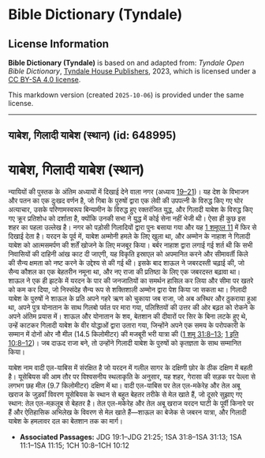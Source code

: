 # Bible Dictionary (Tyndale)

## License Information

**Bible Dictionary (Tyndale)** is based on and adapted from: _Tyndale Open Bible Dictionary_, [Tyndale House Publishers](https://tyndaleopenresources.com/), 2023, which is licensed under a [CC BY-SA 4.0 license](https://creativecommons.org/licenses/by-sa/4.0/legalcode.en).

This markdown version (created `2025-10-06`) is provided under the same license.



--------------------------------

## याबेश, गिलादी याबेश (स्थान) (id: 648995)

याबेश, गिलादी याबेश (स्थान)
===========================

न्यायियों की पुस्तक के अंतिम अध्यायों में दिखाई देने वाला नगर (अध्याय [19–21](https://ref.ly/Judg19:1-Judg21:25))। यह देश के विभाजन और पतन का एक दुःखद वर्णन है, जो गिबा के पुरुषों द्वारा एक लेवी की उपपत्नी के विरुद्ध किए गए घोर अत्याचार, उसके परिणामस्वरूप बिन्यामीन के विरुद्ध हुए रक्तरंजित युद्ध, और गिलादी याबेश के विरुद्ध किए गए क्रूर प्रतिशोध को दर्शाता है, क्योंकि उनकी सभा ने युद्ध में कोई सेना नहीं भेजी थी। ऐसा ही कुछ इस शहर का पहला उल्लेख है। नगर को पड़ोसी गिलादियों द्वारा पुनः बसाया गया और यह [1 शमूएल 11](https://ref.ly/1Sam11:1-1Sam11:15) में फिर से दिखाई देता है। यरदन के पूर्व में, याबेश अम्मोनी हमले के लिए खुला था, और अम्मोन के नाहाश ने गिलादी याबेश को आत्मसमर्पण की शर्तें खोजने के लिए मजबूर किया। बर्बर नाहाश द्वारा लगाई गई शर्त थी कि सभी निवासियों की दाहिनी आंख काट दी जाएगी, यह विकृति इस्राएल को अपमानित करने और सीमावर्ती किले की सैन्य क्षमता को नष्ट करने के उद्देश्य से की गई थी। इसके बाद शाऊल ने जबरदस्ती चढ़ाई की, जो सैन्य कौशल का एक बेहतरीन नमूना था, और नए राजा की प्रतिष्ठा के लिए एक जबरदस्त बढ़ावा था। शाऊल ने एक ही झटके में यरदन के पार की जनजातियों का समर्थन हासिल कर लिया और सीमा पर खतरे को कम कर दिया, जो निस्संदेह सैन्य रूप से शक्तिशाली अम्मोन द्वारा पेश किया जा सकता था। गिलादी याबेश के पुरुषों ने शाऊल के प्रति अपने गहरे ऋण को चुकाया जब राजा, जो अब अस्थिर और ठुकराया हुआ था, अपने पुत्र योनातान के साथ गिलबो पर्वत पर मारा गया, पलिश्तियों की उत्तर की ओर बढ़त को रोकने के अपने अंतिम प्रयास में। शाऊल और योनातान के शव, बेतशान की दीवारों पर सिर के बिना लटके हुए थे, उन्हें काटकर गिलादी याबेश के वीर योद्धाओं द्वारा उतारा गया, जिन्होंने अपने एक समय के परोपकारी के सम्मान में दोनों ओर नौ मील (14\.5 किलोमीटर) की मजबूरी भरी यात्रा की ([1 शमू 31:8–13](https://ref.ly/1Sam31:8-1Sam31:13); [1 इति 10:8–12](https://ref.ly/1Chr10:8-1Chr10:12))। जब दाऊद राजा बने, तो उन्होंने गिलादी याबेश के पुरुषों को कृतज्ञता के साथ सम्मानित किया।

याबेश नाम वादी एल\-याबिस में संरक्षित है जो यरदन में गलील सागर के दक्षिणी छोर के ठीक दक्षिण में बहती है। यूसेबियस की आम तौर पर विश्वसनीय स्थलाकृति के अनुसार, यह शहर, गेरासा की सड़क पर पेल्ला से लगभग छह मील (9\.7 किलोमीटर) दक्षिण में था। वादी एल\-याबिस पर तेल एल\-मकेरेह और तेल अबू खराज के जुड़वाँ विवरण यूसेबियस के स्थान से बहुत बेहतर तरीके से मेल खाते हैं, जो दूसरे सुझाए गए स्थान: तेल एल\-मक़लूब से बेहतर है। तेल एल\-मकेरेह और तेल अबू खराज यरदन घाटी के पूर्वी किनारे पर हैं और ऐतिहासिक अभिलेख के विवरण से मेल खाते हैं—शाऊल का बेजेक से जबरन यात्रा, और गिलादी याबेश के हमलावर दल का बेतशान तक का मार्ग।

* **Associated Passages:** JDG 19:1–JDG 21:25; 1SA 31:8–1SA 31:13; 1SA 11:1–1SA 11:15; 1CH 10:8–1CH 10:12

